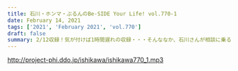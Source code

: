 ```yaml
---
title: 石川・ホンマ・ぶるんのBe-SIDE Your Life! vol.770-1
date: February 14, 2021
tags: ['2021', 'February 2021', 'vol.770']
draft: false
summary: 2/12収録！気が付けば1時間遅れの収録・・・そんななか、石川さんが相談に乗る！？
---
```


http://project-phi.ddo.jp/ishikawa/ishikawa770_1.mp3